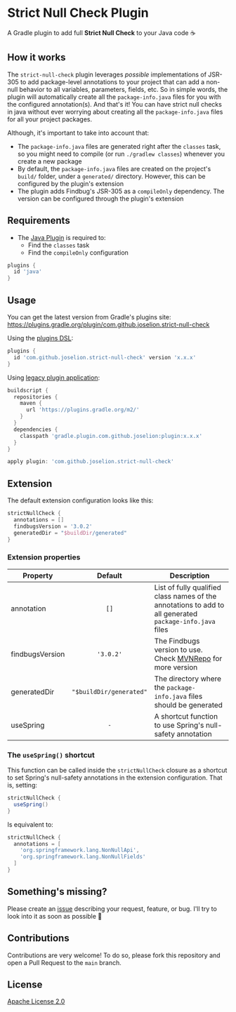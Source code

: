# Strict Null Check Plugin
A Gradle plugin to add full **Strict Null Check** to your Java code ☕

## How it works
The `strict-null-check` plugin leverages _possible_ implementations of JSR-305 to add package-level annotations to your project that can add a non-null behavior to all variables, parameters, fields, etc. So in simple words, the plugin will automatically create all the `package-info.java` files for you with the configured annotation(s). And that's it! You can have strict null checks in java without ever worrying about creating all the `package-info.java` files for all your project packages.

Although, it's important to take into account that:
* The `package-info.java` files are generated right after the `classes` task, so you might need to compile (or run `./gradlew classes`) whenever you create a new package
* By default, the `package-info.java` files are created on the project's `build/` folder, under a `generated/` directory. However, this can be configured by the plugin's extension
* The plugin adds Findbug's JSR-305 as a `compileOnly` dependency. The version can be configured through the plugin's extension

## Requirements
* The [Java Plugin](https://docs.gradle.org/current/userguide/java_plugin.html) is required to:
  - Find the `classes` task
  - Find the `compileOnly` configuration

```gradle
plugins {
  id 'java'
}
```

## Usage
You can get the latest version from Gradle's plugins site:
https://plugins.gradle.org/plugin/com.github.joselion.strict-null-check

Using the [plugins DSL](https://docs.gradle.org/current/userguide/plugins.html#sec:plugins_block):
```gradle
plugins {
  id 'com.github.joselion.strict-null-check' version 'x.x.x'
}
```

Using [legacy plugin application](https://docs.gradle.org/current/userguide/plugins.html#sec:old_plugin_application):
```gradle
buildscript {
  repositories {
    maven {
      url 'https://plugins.gradle.org/m2/'
    }
  }
  dependencies {
    classpath 'gradle.plugin.com.github.joselion:plugin:x.x.x'
  }
}

apply plugin: 'com.github.joselion.strict-null-check'
```

## Extension
The default extension configuration looks like this:
```gradle
strictNullCheck {
  annotations = []
  findbugsVersion = '3.0.2'
  generatedDir = "$buildDir/generated"
}
```

### Extension properties
| Property        | Default                 | Description |
| --------------- | :---------------------: | ----------- |
| annotation      | `[]`                    | List of fully qualified class names of the annotations to add to all generated `package-info.java` files |
| findbugsVersion | `'3.0.2'`               | The Findbugs version to use. Check [MVNRepo][1] for more version |
| generatedDir    | `"$buildDir/generated"` | The directory where the `package-info.java` files should be generated |
| useSpring       | `-`                     | A shortcut function to use Spring's null-safety annotation |

### The `useSpring()` shortcut
This function can be called inside the `strictNullCheck` closure as a shortcut to set Spring's null-safety annotations in the extension configuration. That is, setting:
```gradle
strictNullCheck {
  useSpring()
}
```

Is equivalent to:
```gradle
strictNullCheck {
  annotations = [
    'org.springframework.lang.NonNullApi',
    'org.springframework.lang.NonNullFields'
  ]
}
```

## Something's missing?
Please create an [issue](https://github.com/JoseLion/strict-null-check/issues/new) describing your request, feature, or bug. I'll try to look into it as soon as possible 🙂

## Contributions
Contributions are very welcome! To do so, please fork this repository and open a Pull Request to the `main` branch.

## License
[Apache License 2.0](LICENSE)

[1]: https://mvnrepository.com/artifact/com.google.code.findbugs/jsr305
